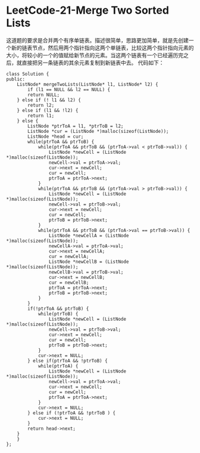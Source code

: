 # LeetCode-21-Merge Two Sorted Lists
这道题的要求是合并两个有序单链表。描述很简单，思路更加简单，就是先创建一个新的链表节点，然后用两个指针指向这两个单链表，比较这两个指针指向元素的大小，将较小的一个的值赋给新节点的元素。当这两个链表有一个已经遍历完之后，就直接把另一条链表的其余元素复制到新链表中去。
代码如下：

    class Solution {
    public:
        ListNode* mergeTwoLists(ListNode* l1, ListNode* l2) {
            if (l1 == NULL && l2 == NULL) {
            return NULL;
        } else if (! l1 && l2) {
            return l2;
        } else if (l1 && !l2) {
            return l1;
        } else {
            ListNode *ptrToA = l1, *ptrToB = l2;
            ListNode *cur = (ListNode *)malloc(sizeof(ListNode));
            ListNode *head = cur;
            while(ptrToA && ptrToB) {
                while(ptrToA && ptrToB && (ptrToA->val < ptrToB->val)) {
                    ListNode *newCell = (ListNode *)malloc(sizeof(ListNode));
                    newCell->val = ptrToA->val;
                    cur->next = newCell;
                    cur = newCell;
                    ptrToA = ptrToA->next;
                }
                while(ptrToA && ptrToB && (ptrToA->val > ptrToB->val)) {
                    ListNode *newCell = (ListNode *)malloc(sizeof(ListNode));
                    newCell->val = ptrToB->val;
                    cur->next = newCell;
                    cur = newCell;
                    ptrToB = ptrToB->next;
                }            
                while(ptrToA && ptrToB && (ptrToA->val == ptrToB->val)) {
                    ListNode *newCellA = (ListNode *)malloc(sizeof(ListNode));
                    newCellA->val = ptrToA->val;
                    cur->next = newCellA;
                    cur = newCellA;
                    ListNode *newCellB = (ListNode *)malloc(sizeof(ListNode));
                    newCellB->val = ptrToB->val;
                    cur->next = newCellB;
                    cur = newCellB;
                    ptrToA = ptrToA->next;
                    ptrToB = ptrToB->next;
                }
            }
            if(!ptrToA && ptrToB) {
                while(ptrToB) {
                    ListNode *newCell = (ListNode *)malloc(sizeof(ListNode));
                    newCell->val = ptrToB->val;
                    cur->next = newCell;
                    cur = newCell;
                    ptrToB = ptrToB->next;
                }
                cur->next = NULL;
            } else if(ptrToA && !ptrToB) {
                while(ptrToA) {
                    ListNode *newCell = (ListNode *)malloc(sizeof(ListNode));
                    newCell->val = ptrToA->val;
                    cur->next = newCell;
                    cur = newCell;
                    ptrToA = ptrToA->next;
                }
                cur->next = NULL;
            } else if (!ptrToA && !ptrToB ) {
                cur->next = NULL;
            }
            return head->next;
        }
        }
    };


